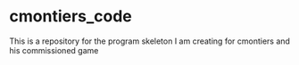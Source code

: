 # cmontiers_code
This is a repository for the program skeleton I am creating for cmontiers and his commissioned game
